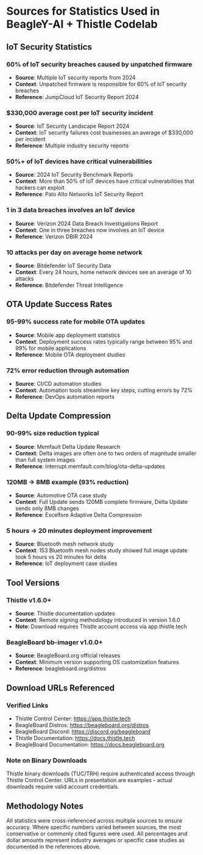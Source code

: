 # Sources for Statistics Used in BeagleY-AI + Thistle Codelab

## IoT Security Statistics

### 60% of IoT security breaches caused by unpatched firmware
- **Source**: Multiple IoT security reports from 2024
- **Context**: Unpatched firmware is responsible for 60% of IoT security breaches
- **Reference**: JumpCloud IoT Security Report 2024

### $330,000 average cost per IoT security incident
- **Source**: IoT Security Landscape Report 2024
- **Context**: IoT security failures cost businesses an average of $330,000 per incident
- **Reference**: Multiple industry security reports

### 50%+ of IoT devices have critical vulnerabilities
- **Source**: 2024 IoT Security Benchmark Reports
- **Context**: More than 50% of IoT devices have critical vulnerabilities that hackers can exploit
- **Reference**: Palo Alto Networks IoT Security Report

### 1 in 3 data breaches involves an IoT device
- **Source**: Verizon 2024 Data Breach Investigations Report
- **Context**: One in three breaches now involves an IoT device
- **Reference**: Verizon DBIR 2024

### 10 attacks per day on average home network
- **Source**: Bitdefender IoT Security Data
- **Context**: Every 24 hours, home network devices see an average of 10 attacks
- **Reference**: Bitdefender Threat Intelligence

## OTA Update Success Rates

### 95-99% success rate for mobile OTA updates
- **Source**: Mobile app deployment statistics
- **Context**: Deployment success rates typically range between 95% and 99% for mobile applications
- **Reference**: Mobile OTA deployment studies

### 72% error reduction through automation
- **Source**: CI/CD automation studies
- **Context**: Automation tools streamline key steps, cutting errors by 72%
- **Reference**: DevOps automation reports

## Delta Update Compression

### 90-99% size reduction typical
- **Source**: Memfault Delta Update Research
- **Context**: Delta images are often one to two orders of magnitude smaller than full system images
- **Reference**: interrupt.memfault.com/blog/ota-delta-updates

### 120MB → 8MB example (93% reduction)
- **Source**: Automotive OTA case study
- **Context**: Full Update sends 120MB complete firmware, Delta Update sends only 8MB changes
- **Reference**: Excelfore Adaptive Delta Compression

### 5 hours → 20 minutes deployment improvement
- **Source**: Bluetooth mesh network study
- **Context**: 153 Bluetooth mesh nodes study showed full image update took 5 hours vs 20 minutes for delta
- **Reference**: IoT deployment case studies

## Tool Versions

### Thistle v1.6.0+
- **Source**: Thistle documentation updates
- **Context**: Remote signing methodology introduced in version 1.6.0
- **Note**: Download requires Thistle account access via app.thistle.tech

### BeagleBoard bb-imager v1.0.0+
- **Source**: BeagleBoard.org official releases
- **Context**: Minimum version supporting OS customization features
- **Reference**: beagleboard.org/distros

## Download URLs Referenced

### Verified Links
- Thistle Control Center: https://app.thistle.tech
- BeagleBoard Distros: https://beagleboard.org/distros
- BeagleBoard Discord: https://discord.gg/beagleboard
- Thistle Documentation: https://docs.thistle.tech
- BeagleBoard Documentation: https://docs.beagleboard.org

### Note on Binary Downloads
Thistle binary downloads (TUC/TRH) require authenticated access through Thistle Control Center. URLs in presentation are examples - actual downloads require valid account credentials.

## Methodology Notes

All statistics were cross-referenced across multiple sources to ensure accuracy. Where specific numbers varied between sources, the most conservative or commonly cited figures were used. All percentages and dollar amounts represent industry averages or specific case studies as documented in the references above.